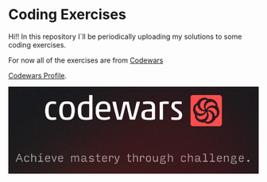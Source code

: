 # Coding Exercises

Hi!! In this repository I`ll be periodically uploading my solutions to some coding exercises.

For now all of the exercises are from [Codewars](https://www.codewars.com)

[Codewars Profile](https://www.codewars.com/users/cristian-torres-ds).

![Remesas](src/codewars.png)